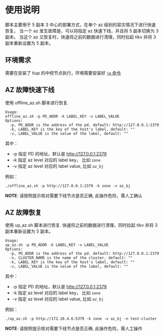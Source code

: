 # 使用说明

脚本主要用于 5 副本 3 中心的部署方式，在单个 az 级别的容灾情况下进行快速恢复。
当一个 az 发生故障是，可以将指定 az 快速下线，并且将 5 副本切换为 3 副本。
当这个 az 又恢复时，快速将之前的数据进行清理，同时拉起 tikv 并将 3 副本重新设置为 5 副本。

## 环境需求

需要在安装了 tiup 的中控节点执行，环境需要安装好 [`jq` 命令](https://stedolan.github.io/jq/download/)
## AZ 故障快速下线

使用 offline_az.sh 脚本进行恢复.

```
Usage:
offline_az.sh -p PD_ADDR -k LABEL_KEY -v LABEL_VALUE
Options:
  -p, PD_ADDR is the address of the pd. default: http://127.0.0.1:2379
  -k, LABEL_KEY is the key of the host's label, default: ""
  -v, LABEL_VALUE is the value of the label, default: ""
```
其中：
  - -p 指定 PD 的地址，默认是 http://127.0.0.1:2379
  - -k 指定 az level 对应的 label key， 比如 `zone`
  - -v 指定 az level 对应的 label value, 比如 `az_bj`

例如：
```
./offline_az.sh -p http://127.0.0.1:2379 -k zone -v az_bj
```

**NOTE**: 请按照提示核对需要下线节点是否正确, 此操作危险，需人工确认


## AZ 故障恢复

使用 up_az.sh 脚本进行恢复. 快速将之前的数据进行清理，同时拉起 tikv 并将 3 副本重新设置为 5 副本。

```
Usage:
up_az.sh -p PD_ADDR -k LABEL_KEY -v LABEL_VALUE
Options:
  -p, PD_ADDR is the address of the pd. default: http://127.0.0.1:2379
  -n, CLUSTER_NAME is the name of the cluster. default: ""
  -k, LABEL_KEY is the key of the host's label, default: ""
  -v, LABEL_VALUE is the value of the label, default: ""
```
其中：
  - -p 指定 PD 的地址，默认是 http://127.0.0.1:2379
  - -k 指定 az level 对应的 label key， 比如 `zone`
  - -v 指定 az level 对应的 label value, 比如 `az_bj`

例如：
```
./up_az.sh -p http://172.16.4.6:5379 -k zone -v az_bj -n test-cluster
```

**NOTE**: 请按照提示核对需要下线节点是否正确, 此操作危险，需人工操作
